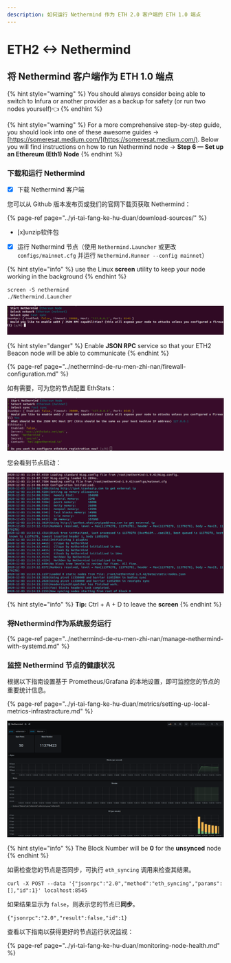 ```yaml
---
description: 如何运行 Nethermind 作为 ETH 2.0 客户端的 ETH 1.0 端点
---
```


# ETH2 &lt;-&gt; Nethermind

## 将 Nethermind 客户端作为 ETH 1.0 端点

{% hint style="warning" %}
You should always consider being able to switch to Infura or another provider as a backup for safety \(or run two nodes yourself\)👈
{% endhint %}

{% hint style="warning" %}
For a more comprehensive step-by-step guide, you should look into one of these awesome guides -&gt; [https://someresat.medium.com/](https://someresat.medium.com/). Below you will find instructions on how to run Nethermind node -&gt; **Step 6 — Set up an Ethereum \(Eth1\) Node**
{% endhint %}

### 下载和运行 Nethermind

* [x] 下载 Nethermind 客户端

您可以从 Github 版本发布页或我们的官网下载页获取 Nethermind：

{% page-ref page="../yi-tai-fang-ke-hu-duan/download-sources/" %}

* \[x\]unzip软件包
* [x] 运行 Nethermind 节点（使用 `Nethermind.Launcher` 或更改 `configs/mainnet.cfg` 并运行 `Nethermind.Runner --config mainnet`）

{% hint style="info" %}
use the Linux **screen** utility to keep your node working in the background
{% endhint %}

```text
screen -S nethermind
./Nethermind.Launcher
```

![](../.gitbook/assets/image%20%2810%29%20%281%29%20%281%29%20%281%29.png)

{% hint style="danger" %}
Enable **JSON RPC** service so that your ETH2 Beacon node will be able to communicate
{% endhint %}

{% page-ref page="../nethermind-de-ru-men-zhi-nan/firewall-configuration.md" %}

如有需要，可为您的节点配置 EthStats：

![](../.gitbook/assets/image%20%283%29.png)

您会看到节点启动：

![](../.gitbook/assets/image%20%281%29.png)

{% hint style="info" %}
**Tip:** Ctrl + A + D to leave the **screen**
{% endhint %}

### 将Nethermind作为系统服务运行

{% page-ref page="../nethermind-de-ru-men-zhi-nan/manage-nethermind-with-systemd.md" %}

### 监控 Nethermind 节点的健康状况

根据以下指南设置基于 Prometheus/Grafana 的本地设置，即可监控您的节点的重要统计信息。

{% page-ref page="../yi-tai-fang-ke-hu-duan/metrics/setting-up-local-metrics-infrastracture.md" %}

![](../.gitbook/assets/image.png)

{% hint style="info" %}
The Block Number will be **0** for the **unsynced** node
{% endhint %}

如需检查您的节点是否同步，可执行 `eth_syncing` 调用来检查其结果。

```text
curl -X POST --data '{"jsonrpc":"2.0","method":"eth_syncing","params":[],"id":1}' localhost:8545
```

如果结果显示为 `false`，则表示您的节点已**同步**。

```text
{"jsonrpc":"2.0","result":false,"id":1}
```

查看以下指南以获得更好的节点运行状况监视：

{% page-ref page="../yi-tai-fang-ke-hu-duan/monitoring-node-health.md" %}

